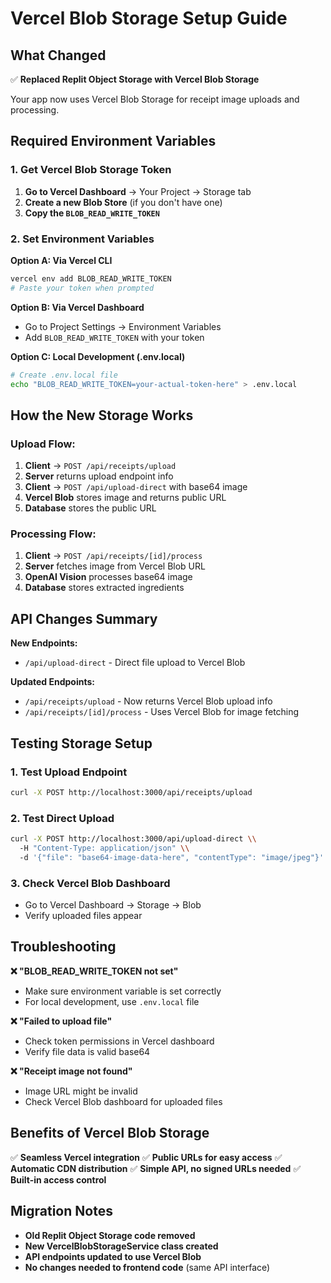 # Vercel Blob Storage Setup Guide

## What Changed
✅ **Replaced Replit Object Storage with Vercel Blob Storage**

Your app now uses Vercel Blob Storage for receipt image uploads and processing.

## Required Environment Variables

### 1. Get Vercel Blob Storage Token

1. **Go to Vercel Dashboard** → Your Project → Storage tab
2. **Create a new Blob Store** (if you don't have one)
3. **Copy the `BLOB_READ_WRITE_TOKEN`**

### 2. Set Environment Variables

**Option A: Via Vercel CLI**
```bash
vercel env add BLOB_READ_WRITE_TOKEN
# Paste your token when prompted
```

**Option B: Via Vercel Dashboard**
- Go to Project Settings → Environment Variables
- Add `BLOB_READ_WRITE_TOKEN` with your token

**Option C: Local Development (.env.local)**
```bash
# Create .env.local file
echo "BLOB_READ_WRITE_TOKEN=your-actual-token-here" > .env.local
```

## How the New Storage Works

### Upload Flow:
1. **Client** → `POST /api/receipts/upload`
2. **Server** returns upload endpoint info
3. **Client** → `POST /api/upload-direct` with base64 image
4. **Vercel Blob** stores image and returns public URL
5. **Database** stores the public URL

### Processing Flow:
1. **Client** → `POST /api/receipts/[id]/process`
2. **Server** fetches image from Vercel Blob URL
3. **OpenAI Vision** processes base64 image
4. **Database** stores extracted ingredients

## API Changes Summary

**New Endpoints:**
- `/api/upload-direct` - Direct file upload to Vercel Blob

**Updated Endpoints:**
- `/api/receipts/upload` - Now returns Vercel Blob upload info
- `/api/receipts/[id]/process` - Uses Vercel Blob for image fetching

## Testing Storage Setup

### 1. Test Upload Endpoint
```bash
curl -X POST http://localhost:3000/api/receipts/upload
```

### 2. Test Direct Upload
```bash
curl -X POST http://localhost:3000/api/upload-direct \\
  -H "Content-Type: application/json" \\
  -d '{"file": "base64-image-data-here", "contentType": "image/jpeg"}'
```

### 3. Check Vercel Blob Dashboard
- Go to Vercel Dashboard → Storage → Blob
- Verify uploaded files appear

## Troubleshooting

**❌ "BLOB_READ_WRITE_TOKEN not set"**
- Make sure environment variable is set correctly
- For local development, use `.env.local` file

**❌ "Failed to upload file"**
- Check token permissions in Vercel dashboard
- Verify file data is valid base64

**❌ "Receipt image not found"**
- Image URL might be invalid
- Check Vercel Blob dashboard for uploaded files

## Benefits of Vercel Blob Storage

✅ **Seamless Vercel integration**
✅ **Public URLs for easy access**
✅ **Automatic CDN distribution**
✅ **Simple API, no signed URLs needed**
✅ **Built-in access control**

## Migration Notes

- **Old Replit Object Storage code removed**
- **New VercelBlobStorageService class created**
- **API endpoints updated to use Vercel Blob**
- **No changes needed to frontend code** (same API interface)
